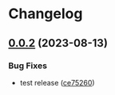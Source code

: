 # Changelog

## [0.0.2](https://github.com/MacRdy/kodgen-cli/compare/v0.0.1...v0.0.2) (2023-08-13)


### Bug Fixes

* test release ([ce75260](https://github.com/MacRdy/kodgen-cli/commit/ce752607f1dbe49b2c0b92d60af2a0076add3101))
